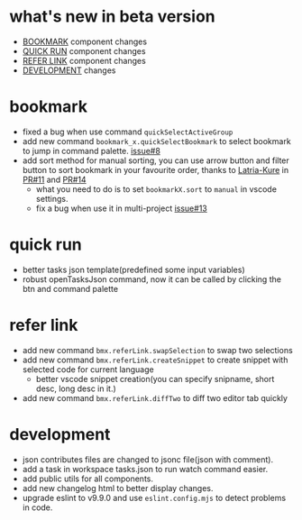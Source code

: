 <h1 id="Beta_release">what's new in beta version</h1>

- <a href="#Beta_bookmark">BOOKMARK</a> component changes
- <a href="#Beta_quick_run">QUICK RUN</a> component changes
- <a href="#Beta_refer_link">REFER LINK</a> component changes
- <a href="#Beta_development">DEVELOPMENT</a> changes

<h1 id="Beta_bookmark">bookmark</h1>

- fixed a bug when use command `quickSelectActiveGroup`
- add new command `bookmark_x.quickSelectBookmark` to select bookmark to jump in command palette. [issue#8](https://github.com/tommyme/vscode-bookmark-x/issues/8)
- add sort method for manual sorting, you can use arrow button and filter button to sort bookmark in your favourite order, thanks to [Latria-Kure](https://github.com/Latria-Kure) in [PR#11](https://github.com/tommyme/vscode-bookmark-x/pull/11) and [PR#14](https://github.com/tommyme/vscode-bookmark-x/pull/14)
    - what you need to do is to set `bookmarkX.sort` to `manual` in vscode settings.
    - fix a bug when use it in multi-project [issue#13](https://github.com/tommyme/vscode-bookmark-x/issues/13)

<h1 id="Beta_quick_run">quick run</h1>

- better tasks json template(predefined some input variables)
- robust openTasksJson command, now it can be called by clicking the btn and command palette

<h1 id="Beta_refer_link">refer link</h1>

- add new command `bmx.referLink.swapSelection` to swap two selections
- add new command `bmx.referLink.createSnippet` to create snippet with selected code for current language
    - better vscode snippet creation(you can specify snipname, short desc, long desc in it.)
- add new command `bmx.referLink.diffTwo` to diff two editor tab quickly

<h1 id="Beta_development">development</h1>

- json contributes files are changed to jsonc file(json with comment).
- add a task in workspace tasks.json to run watch command easier.
- add public utils for all components.
- add new changelog html to better display changes.
- upgrade eslint to v9.9.0 and use `eslint.config.mjs` to detect problems in code.